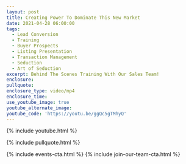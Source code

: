 ```yaml
---
layout: post
title: Creating Power To Dominate This New Market
date: 2021-04-28 06:00:00
tags:
  - Lead Conversion
  - Training
  - Buyer Prospects
  - Listing Presentation
  - Transaction Management
  - Seduction
  - Art of Seduction
excerpt: Behind The Scenes Training With Our Sales Team!
enclosure:
pullquote:
enclosure_type: video/mp4
enclosure_time:
use_youtube_image: true
youtube_alternate_image:
youtube_code: 'https://youtu.be/ggQc5gTMhyQ'
---
```

{% include youtube.html %}

{% include pullquote.html %}

{% include events-cta.html %} {% include join-our-team-cta.html %}
